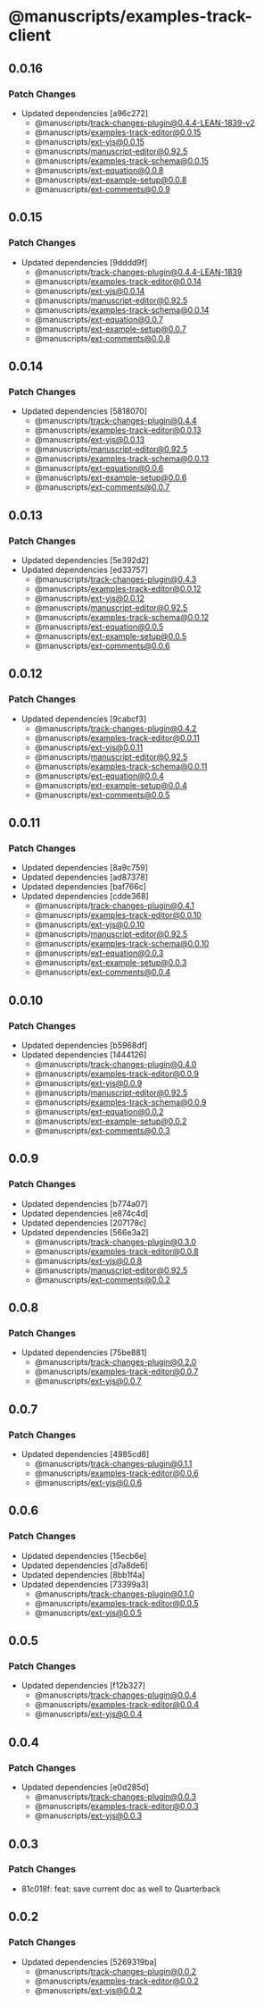 # @manuscripts/examples-track-client

## 0.0.16

### Patch Changes

- Updated dependencies [a96c272]
  - @manuscripts/track-changes-plugin@0.4.4-LEAN-1839-v2
  - @manuscripts/examples-track-editor@0.0.15
  - @manuscripts/ext-yjs@0.0.15
  - @manuscripts/manuscript-editor@0.92.5
  - @manuscripts/examples-track-schema@0.0.15
  - @manuscripts/ext-equation@0.0.8
  - @manuscripts/ext-example-setup@0.0.8
  - @manuscripts/ext-comments@0.0.9

## 0.0.15

### Patch Changes

- Updated dependencies [9dddd9f]
  - @manuscripts/track-changes-plugin@0.4.4-LEAN-1839
  - @manuscripts/examples-track-editor@0.0.14
  - @manuscripts/ext-yjs@0.0.14
  - @manuscripts/manuscript-editor@0.92.5
  - @manuscripts/examples-track-schema@0.0.14
  - @manuscripts/ext-equation@0.0.7
  - @manuscripts/ext-example-setup@0.0.7
  - @manuscripts/ext-comments@0.0.8

## 0.0.14

### Patch Changes

- Updated dependencies [5818070]
  - @manuscripts/track-changes-plugin@0.4.4
  - @manuscripts/examples-track-editor@0.0.13
  - @manuscripts/ext-yjs@0.0.13
  - @manuscripts/manuscript-editor@0.92.5
  - @manuscripts/examples-track-schema@0.0.13
  - @manuscripts/ext-equation@0.0.6
  - @manuscripts/ext-example-setup@0.0.6
  - @manuscripts/ext-comments@0.0.7

## 0.0.13

### Patch Changes

- Updated dependencies [5e392d2]
- Updated dependencies [ed33757]
  - @manuscripts/track-changes-plugin@0.4.3
  - @manuscripts/examples-track-editor@0.0.12
  - @manuscripts/ext-yjs@0.0.12
  - @manuscripts/manuscript-editor@0.92.5
  - @manuscripts/examples-track-schema@0.0.12
  - @manuscripts/ext-equation@0.0.5
  - @manuscripts/ext-example-setup@0.0.5
  - @manuscripts/ext-comments@0.0.6

## 0.0.12

### Patch Changes

- Updated dependencies [9cabcf3]
  - @manuscripts/track-changes-plugin@0.4.2
  - @manuscripts/examples-track-editor@0.0.11
  - @manuscripts/ext-yjs@0.0.11
  - @manuscripts/manuscript-editor@0.92.5
  - @manuscripts/examples-track-schema@0.0.11
  - @manuscripts/ext-equation@0.0.4
  - @manuscripts/ext-example-setup@0.0.4
  - @manuscripts/ext-comments@0.0.5

## 0.0.11

### Patch Changes

- Updated dependencies [8a9c759]
- Updated dependencies [ad87378]
- Updated dependencies [baf766c]
- Updated dependencies [cdde368]
  - @manuscripts/track-changes-plugin@0.4.1
  - @manuscripts/examples-track-editor@0.0.10
  - @manuscripts/ext-yjs@0.0.10
  - @manuscripts/manuscript-editor@0.92.5
  - @manuscripts/examples-track-schema@0.0.10
  - @manuscripts/ext-equation@0.0.3
  - @manuscripts/ext-example-setup@0.0.3
  - @manuscripts/ext-comments@0.0.4

## 0.0.10

### Patch Changes

- Updated dependencies [b5968df]
- Updated dependencies [1444126]
  - @manuscripts/track-changes-plugin@0.4.0
  - @manuscripts/examples-track-editor@0.0.9
  - @manuscripts/ext-yjs@0.0.9
  - @manuscripts/manuscript-editor@0.92.5
  - @manuscripts/examples-track-schema@0.0.9
  - @manuscripts/ext-equation@0.0.2
  - @manuscripts/ext-example-setup@0.0.2
  - @manuscripts/ext-comments@0.0.3

## 0.0.9

### Patch Changes

- Updated dependencies [b774a07]
- Updated dependencies [e874c4d]
- Updated dependencies [207178c]
- Updated dependencies [566e3a2]
  - @manuscripts/track-changes-plugin@0.3.0
  - @manuscripts/examples-track-editor@0.0.8
  - @manuscripts/ext-yjs@0.0.8
  - @manuscripts/manuscript-editor@0.92.5
  - @manuscripts/ext-comments@0.0.2

## 0.0.8

### Patch Changes

- Updated dependencies [75be881]
  - @manuscripts/track-changes-plugin@0.2.0
  - @manuscripts/examples-track-editor@0.0.7
  - @manuscripts/ext-yjs@0.0.7

## 0.0.7

### Patch Changes

- Updated dependencies [4985cd8]
  - @manuscripts/track-changes-plugin@0.1.1
  - @manuscripts/examples-track-editor@0.0.6
  - @manuscripts/ext-yjs@0.0.6

## 0.0.6

### Patch Changes

- Updated dependencies [15ecb6e]
- Updated dependencies [d7a8de6]
- Updated dependencies [8bb1f4a]
- Updated dependencies [73399a3]
  - @manuscripts/track-changes-plugin@0.1.0
  - @manuscripts/examples-track-editor@0.0.5
  - @manuscripts/ext-yjs@0.0.5

## 0.0.5

### Patch Changes

- Updated dependencies [f12b327]
  - @manuscripts/track-changes-plugin@0.0.4
  - @manuscripts/examples-track-editor@0.0.4
  - @manuscripts/ext-yjs@0.0.4

## 0.0.4

### Patch Changes

- Updated dependencies [e0d285d]
  - @manuscripts/track-changes-plugin@0.0.3
  - @manuscripts/examples-track-editor@0.0.3
  - @manuscripts/ext-yjs@0.0.3

## 0.0.3

### Patch Changes

- 81c018f: feat: save current doc as well to Quarterback

## 0.0.2

### Patch Changes

- Updated dependencies [5269319ba]
  - @manuscripts/track-changes-plugin@0.0.2
  - @manuscripts/examples-track-editor@0.0.2
  - @manuscripts/ext-yjs@0.0.2
